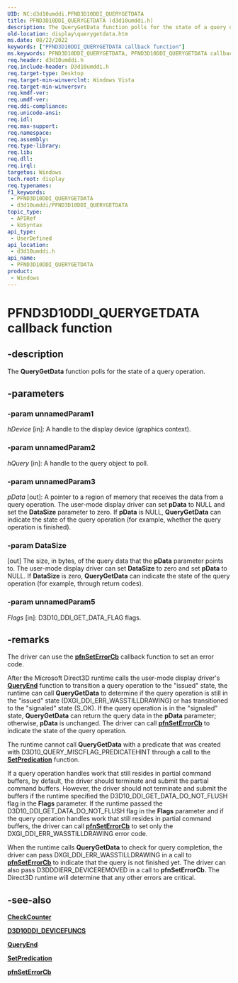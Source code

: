```yaml
---
UID: NC:d3d10umddi.PFND3D10DDI_QUERYGETDATA
title: PFND3D10DDI_QUERYGETDATA (d3d10umddi.h)
description: The QueryGetData function polls for the state of a query operation.
old-location: display\querygetdata.htm
ms.date: 08/22/2022
keywords: ["PFND3D10DDI_QUERYGETDATA callback function"]
ms.keywords: PFND3D10DDI_QUERYGETDATA, PFND3D10DDI_QUERYGETDATA callback, QueryGetData, QueryGetData callback function [Display Devices], UserModeDisplayDriverDx10_Functions_c1a88bca-7df5-4640-9134-fc893e5c8a0d.xml, d3d10umddi/QueryGetData, display.querygetdata
req.header: d3d10umddi.h
req.include-header: D3d10umddi.h
req.target-type: Desktop
req.target-min-winverclnt: Windows Vista
req.target-min-winversvr: 
req.kmdf-ver: 
req.umdf-ver: 
req.ddi-compliance: 
req.unicode-ansi: 
req.idl: 
req.max-support: 
req.namespace: 
req.assembly: 
req.type-library: 
req.lib: 
req.dll: 
req.irql: 
targetos: Windows
tech.root: display
req.typenames: 
f1_keywords:
 - PFND3D10DDI_QUERYGETDATA
 - d3d10umddi/PFND3D10DDI_QUERYGETDATA
topic_type:
 - APIRef
 - kbSyntax
api_type:
 - UserDefined
api_location:
 - d3d10umddi.h
api_name:
 - PFND3D10DDI_QUERYGETDATA
product:
 - Windows
---
```


# PFND3D10DDI_QUERYGETDATA callback function

## -description

The **QueryGetData** function polls for the state of a query operation.

## -parameters

### -param unnamedParam1

*hDevice* [in]: A handle to the display device (graphics context).

### -param unnamedParam2

*hQuery* [in]: A handle to the query object to poll.

### -param unnamedParam3

*pData* [out]: A pointer to a region of memory that receives the data from a query operation. The user-mode display driver can set **pData** to NULL and set the **DataSize** parameter to zero. If **pData** is NULL, **QueryGetData** can indicate the state of the query operation (for example, whether the query operation is finished).

### -param DataSize

[out] The size, in bytes, of the query data that the **pData** parameter points to. The user-mode display driver can set **DataSize** to zero and set **pData** to NULL. If **DataSize** is zero, **QueryGetData** can indicate the state of the query operation (for example, through return codes).

### -param unnamedParam5

*Flags* [in]: D3D10_DDI_GET_DATA_FLAG flags.

## -remarks

The driver can use the [**pfnSetErrorCb**](nc-d3d10umddi-pfnd3d10ddi_seterror_cb.md) callback function to set an error code.

After the Microsoft Direct3D runtime calls the user-mode display driver's [**QueryEnd**](nc-d3d10umddi-pfnd3d10ddi_queryend.md) function to transition a query operation to the "issued" state, the runtime can call **QueryGetData** to determine if the query operation is still in the "issued" state (DXGI_DDI_ERR_WASSTILLDRAWING) or has transitioned to the "signaled" state (S_OK). If the query operation is in the "signaled" state, **QueryGetData** can return the query data in the **pData** parameter; otherwise, **pData** is unchanged. The driver can call [**pfnSetErrorCb**](nc-d3d10umddi-pfnd3d10ddi_seterror_cb.md) to indicate the state of the query operation.

The runtime cannot call **QueryGetData** with a predicate that was created with D3D10_QUERY_MISCFLAG_PREDICATEHINT through a call to the [**SetPredication**](nc-d3d10umddi-pfnd3d10ddi_setpredication.md) function.

If a query operation handles work that still resides in partial command buffers, by default, the driver should terminate and submit the partial command buffers. However, the driver should not terminate and submit the buffers if the runtime specified the D3D10_DDI_GET_DATA_DO_NOT_FLUSH flag in the **Flags** parameter. If the runtime passed the D3D10_DDI_GET_DATA_DO_NOT_FLUSH flag in the **Flags** parameter and if the query operation handles work that still resides in partial command buffers, the driver can call [**pfnSetErrorCb**](nc-d3d10umddi-pfnd3d10ddi_seterror_cb.md) to set only the DXGI_DDI_ERR_WASSTILLDRAWING error code.

When the runtime calls **QueryGetData** to check for query completion, the driver can pass DXGI_DDI_ERR_WASSTILLDRAWING in a call to [**pfnSetErrorCb**](nc-d3d10umddi-pfnd3d10ddi_seterror_cb.md) to indicate that the query is not finished yet. The driver can also pass D3DDDIERR_DEVICEREMOVED in a call to **pfnSetErrorCb**. The Direct3D runtime will determine that any other errors are critical.

## -see-also

[**CheckCounter**](nc-d3d10umddi-pfnd3d10ddi_checkcounter.md)

[**D3D10DDI_DEVICEFUNCS**](ns-d3d10umddi-d3d10ddi_devicefuncs.md)

[**QueryEnd**](nc-d3d10umddi-pfnd3d10ddi_queryend.md)

[**SetPredication**](nc-d3d10umddi-pfnd3d10ddi_setpredication.md)

[**pfnSetErrorCb**](nc-d3d10umddi-pfnd3d10ddi_seterror_cb.md)

